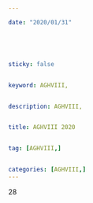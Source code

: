 ```yaml
---

date: "2020/01/31"





sticky: false


keyword: AGHVIII,


description: AGHVIII,


title: AGHVIII 2020


tag: [AGHVIII,]


categories: [AGHVIII,]
---
```


28